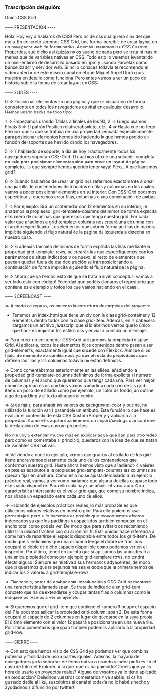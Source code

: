 ### Trascripción del guión:

Guion CSS Grid

---- PRESENTACION ----

Hola! Hoy voy a hablaros de CSS! Pero no de css cualquiera sino del que mola.
En concreto veremos CSS Grid, una forma increíble de crear layout en un navegador web de forma nativa.
Además usaremos las CSS Custom Properties, que dicho así quizás no os suene de nada pero se trata ni mas ni menos que de variables nativas en CSS.
Todo esto lo veremos levantando un mini-entorno de desarrollo basado en npm y usando ParcelJS como bundelizador y servidor web. Si no lo conoces todavía te recomiendo el vídeo anterior de este mismo canal en el que Miguel Angel Durán nos muestra en detalle cómo funciona. Pero antes vamos a ver un poco de historia sobre la forma de crear layout en CSS:

---- SLIDES ----

0 => Posicionar elementos en una página y que se visualicen de forma consistente en todos los navegadores es vital en cualquier desarrollo. Hemos usado hacks de todo tipo: 

1 => Empezamos usando Tablas a finales de los 90, 
2 => Luego usamos Floats
3 => El patrón Position relative/absolute, etc..
4 => Hasta que no llegó Flexbox que sí que se trataba de una propiedad pensada específicamente para posicionar elementos hemos ido haciendo lo que hemos podido en función del soporte que han ido dando los navegadores.

5 => Y hablando de soporte, a día de hoy prácticamente todos los navegadores soportan CSS-Grid. El cual nos ofrece una solución completa no sólo para posicionar elementos sino para crear un layout de página completo.. lo que siempre hemos querido tener vaya! Pero.. A que llamamos grid?

6 => Cuando hablamos de crear un grid nos referimos exactamente a crear una parrilla de contenedores distribuidos en filas y columnas en los cuales vamos a poder posicionar elementos en su interior.
Con CSS-Grid podemos especificar si queremos crear filas, columnas o una combinación de ambas.

7 => Por ejemplo: Si a un contenedor con 12 elementos en su interior, le añadimos la propiedad: grid-template-columns definimos de forma explícita el número de columnas que queremos que tenga nuestro grid. Por cada valor que añadimos a grid-template-columns nos creará una columna con el ancho especificado. Los elementos que sobren formarán filas de manera implícita siguiendo el flujo natural de la página de izquierda a derecha en nuestro caso.

8 => Si además también definimos de forma explícita las filas mediante la propiedad grid-template-rows, se crearán las que especifiquemos con los parámetros de altura indicados y de nuevo, el resto de elementos que puedan quedar fuera de esa declaración se irán posicionando a continuación de forma implícita siguiendo el flujo natural de la página.

9 => Ahora que ya hemos visto de que se trata a nivel conceptual vamos a ver todo esto con código! Recordad que podéis clonaros el repositorio que contiene este ejemplo y todos los que vamos haciendo en el canal.

---- SCREENCAST ----

=> A modo de repaso, os muestro la estructura de carpetas del proyecto:

- Tenemos un index.html que tiene un div con la clase grid-container y 12 elementos dentro todos con la clase grid-item. Además, en la cabecera cargamos un archivo javascript que si lo abrimos vemos que lo único que hace es importar los estilos css y enviar a consola un mensaje.

=> Para crear un contenedor CSS-Grid utilizaremos la propiedad display Grid. Al aplicarla, todos los elementos hijos contenidos dentro pasan a ser grid-elements, exactamente igual que sucede con Flexbox. Aunque si os fijáis, de momento no cambia nada ya que el resto de propiedades que definen las filas y las columnas todavía no están definidas.

=> Como comentábamos anteriormente en las slides, añadiendo la propiedad grid-template-columns definimos de forma explícita el número de columnas y el ancho que queremos que tenga cada una. Para ver mejor cómo se aplican estos cambios vamos a añadir a cada uno de los grid-items un poco de estilado como por ejemplo, un color de fondo, un outline, algo de padding y el texto alineado al centro.

=> Si os fijáis, para añadir los valores de background-color y outline, he utilizado la función var() pasándole un atributo. Esta función lo que hace es evaluar el contenido de esta CSS Custom Property y aplicarla a la propiedad. Como véis aquí arriba tenemos un import/settings que contiene la declaración de esas custom properties. 

No me voy a extender mucho más en explicarlas ya que dan para otro vídeo pero como os comentaba al principio, quedaros con la idea de que se tratan de variables CSS nativas.

=> Volviendo a nuestro ejemplo, vemos que gracias al estilado de los grid-items ahora vemos claramente cada uno de los contenedores que conforman nuestro grid. Hasta ahora hemos visto que añadiendo 4 valores en píxeles absolutos a la propiedad grid-template-columns las columnas se quedan fijas en anchura. Como esto no se ajusta demasiado a un ejemplo práctico real, vamos a ver como haríamos que alguna de ellas ocupase todo el espacio disponible. Para ello sólo hay que añadir el valor auto. Otra característica interesante es el valor grid-gap, que como su nombre indica, nos añade un espaciado entre cada uno de ellos.

=> Hablando de ejemplos prácticos reales, lo más probable es que utilicemos valores relativos en nuestro grid. Para ello podemos usar porcentajes, pero si lo hacemos es posible que provoquemos efectos indeseados ya que los paddings y espaciados también computan en el ancho total como podéis ver. De modo que para evitarlo os recomiendo utilizar la unidad fraction con su acrónimo fr. Esta unidad hace referencia a cómo han de repartirse el espacio disponible entre todos los grid-items. De modo que si indicamos que una columna tenga el dobre de fractions ocupará el doble de dicho espacio disponible como podemos ver en el inspector. Por último, tened en cuenta que si aplicamos las unidades fr a una única propiedad como por ejemplo grid-templare rows, no tendrá efecto alguno. Siempre es relativa a sus hermanos adyacentes, de modo que si queremos que la segunda fila sea el doble que la primera hemos de indicar los 2 valores a grid-template-rows.

=> Finalmente, antes de acabar esta introducción a CSS-Grid os mostraré una característica llamada span. Se trata de indicarle a un grid-item concreto que ha de extenderse y ocupar tantas filas o columnas como le indiquemos. Vamos a ver un ejemplo:

=> Si queremos que el grid-item que contiene el número 6 ocupe el espacio del 7 le podemos aplicar la propiedad grid-column: span 2. De esta forma ocupará el espacio de 2 columnas en lugar de quedarse en la suya propia. El último elemento con el valor 12 pasará a posicionarse en una nueva fila. Por último comentaros que span también podemos aplicarlo a la propiedad grid-row.


---- CIERRE ----

=> Con esto que hemos visto de CSS Grid ya podemos ver que combina potencia y facilidad de uso a partes iguales. Además, la mayoría de navegadores ya lo soportan de forma nativa o usando vendor prefixes en el caso de Internet Explorer. A si que, que os ha parecido? Creeis que ya es hora de usarlo en proyectos reales? Alguno de vosotros ya lo tiene aplicado en producción? Dejadnos vuestros comentarios y ya sabéis, si os ha gustado dadle al like, suscribiros al canal si todavía no lo habéis hecho y ayudadnos a difundirlo por twitter!
